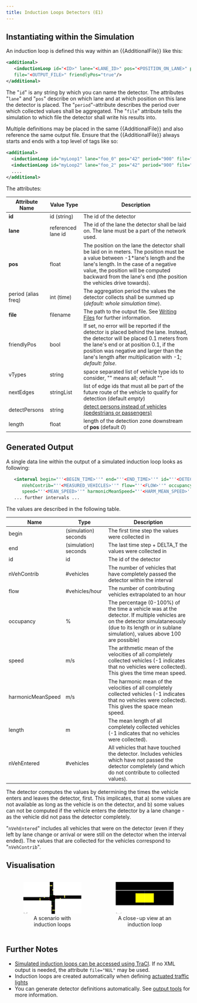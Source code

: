 ```yaml
---
title: Induction Loops Detectors (E1)
---
```


## Instantiating within the Simulation

An induction loop is defined this way within an {{AdditionalFile}} like this:

```xml
<additional>
   <inductionLoop id="<ID>" lane="<LANE_ID>" pos="<POSITION_ON_LANE>" period="<AGGREGATION_TIME>"
   file="<OUTPUT_FILE>" friendlyPos="true"/>
</additional>
```

The "`id`" is any string by which you can name
the detector. The attributes "`lane`" and
"`pos`" describe on which lane and at which
position on this lane the detector is placed. The
"`period`"-attribute describes the period over
which collected values shall be aggregated. The
"`file`" attribute tells the simulation to
which file the detector shall write his results into.

Multiple definitions may be placed in the same {{AdditionalFile}} and also reference the
same output file. Ensure that the {{AdditionalFile}} always starts and ends with a top
level of tags like so:

```xml
<additional>
  <inductionLoop id="myLoop1" lane="foo_0" pos="42" period="900" file="out.xml"/>
  <inductionLoop id="myLoop2" lane="foo_2" pos="42" period="900" file="out.xml"/>
  ....
</additional>
```

The attributes:

| Attribute Name | Value Type         | Description                                                               |
| -------------- | ------------------ | -------------------------------------------------------------------------------------- |
| **id**         | id (string)        | The id of the detector                                                                      |
| **lane**       | referenced lane id | The id of the lane the detector shall be laid on. The lane must be a part of the network used.           |
| **pos**        | float              | The position on the lane the detector shall be laid on in meters. The position must be a value between -1\*lane's length and the lane's length. In the case of a negative value, the position will be computed backward from the lane's end (the position the vehicles drive towards). |
| period (alias freq) | int (time)| The aggregation period the values the detector collects shall be summed up (*default: whole simulation time*).                         |
| **file**       | filename           | The path to the output file. See [Writing Files](../../Basics/Using_the_Command_Line_Applications.md#writing_files) for further information.                                                                                                                                         |
| friendlyPos    | bool     | If set, no error will be reported if the detector is placed behind the lane. Instead, the detector will be placed 0.1 meters from the lane's end or at position 0.1, if the position was negative and larger than the lane's length after multiplication with -1; *default: false*.    |
| vTypes         | string   | space separated list of vehicle type ids to consider, "" means all; default "".                       |
| nextEdges      | stringList | list of edge ids that must all be part of the future route of the vehicle to qualify for detection (default *empty*)  |
| detectPersons  | string   | [detect persons instead of vehicles (pedestrians or passengers)](../Pedestrians.md#detectors_for_pedestrians)  |
| length         | float    | length of the detection zone downstream of **pos** (default *0*)                       |


## Generated Output

A single data line within the output of a simulated induction loop looks
as following:

```xml
   <interval begin="''<BEGIN_TIME>''" end="''<END_TIME>''" id="''<DETECTOR_ID>''" \
      nVehContrib="''<MEASURED_VEHICLES>''" flow="''<FLOW>''" occupancy="''<OCCUPANCY>''" \
      speed="''<MEAN_SPEED>''" harmonicMeanSpeed="''<HARM_MEAN_SPEED>''" length="''<MEAN_LENGTH>''" nVehEntered="''<ENTERED_VEHICLES>''"/>
   ... further intervals ...
```

The values are described in the following table.

| Name              | Type                 | Description                                                        |
| ----------------- | -------------------- | -------------------------------------------------------------------------------------- |
| begin             | (simulation) seconds | The first time step the values were collected in                       |
| end               | (simulation) seconds | The last time step + DELTA_T the values were collected in               |
| id                | id                   | The id of the detector                                                  |
| nVehContrib       | \#vehicles           | The number of vehicles that have completely passed the detector within the interval               |
| flow              | \#vehicles/hour      | The number of contributing vehicles extrapolated to an hour                    |
| occupancy         | %                    | The percentage (0-100%) of the time a vehicle was at the detector. If multiple vehicles are on the detector simulataneously (due to its length or in sublane simulation), values above 100 are possible)    |
| speed             | m/s                  | The arithmetic mean of the velocities of all completely collected vehicles (-1 indicates that no vehicles were collected). This gives the time mean speed.      |
| harmonicMeanSpeed | m/s                  | The harmonic mean of the velocities of all completely collected vehicles (-1 indicates that no vehicles were collected). This gives the space mean speed.       |
| length            | m                    | The mean length of all completely collected vehicles (-1 indicates that no vehicles were collected).          |
| nVehEntered       | \#vehicles           | All vehicles that have touched the detector. Includes vehicles which have not passed the detector completely (and which do not contribute to collected values). |

The detector computes the values by determining the times the vehicle
enters and leaves the detector, first. This implicates, that a) some
values are not available as long as the vehicle is on the detector, and
b) some values can not be computed if the vehicle enters the detector by
a lane change - as the vehicle did not pass the detector completely.

"`nVehEntered`" includes all vehicles that
were on the detector (even if they left by lane change or arrival or
were still on the detector when the interval ended). The values that are
collected for the vehicles correspond to
"`nVehContrib`".

## Visualisation

<table style="border: 0 !important"><thead><tr><td style="border: none; vertical-align:middle; text-align:center;">
<figure>
<img src="../../images/Induction_loops.svg" alt="" />
<figcaption>A scenario with induction loops</figcaption>
</figure>
</td><td style="border: none; vertical-align:middle; text-align:center;">
<figure>
<img src="../../images/Induction_loop_closeup.svg" alt="" />
<figcaption>A close-up view at an induction loop</figcaption>
</figure>
</td></tr></thead></table>


## Further Notes

- [Simulated induction loops can be accessed using
  TraCI](../../TraCI/Induction_Loop_Value_Retrieval.md). If no XML output is
  needed, the attribute `file="NUL"` may be used.
- Induction loops are created automatically when defining [actuated traffic lights](../Traffic_Lights.md#type_actuated)
- You can generate detector definitions automatically. See [output
  tools](../../Tools/Output.md) for more information.
